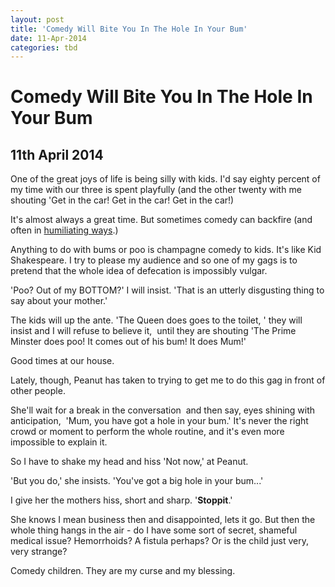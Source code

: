 ```yaml
---
layout: post
title: 'Comedy Will Bite You In The Hole In Your Bum'
date: 11-Apr-2014
categories: tbd
---
```


# Comedy Will Bite You In The Hole In Your Bum

## 11th April 2014

One of the great joys of life is being silly with kids. I'd say eighty percent of my time with our three is spent playfully (and the other twenty with me shouting 'Get in the car! Get in the car! Get in the car!)

It's almost always a great time. But sometimes comedy can backfire (and often in <a href="http://mogantosh.com/comedy-children-will-tell-strangers-you-are-nude/">humiliating ways</a>.)

Anything to do with bums or poo is champagne comedy to kids. It's like Kid Shakespeare. I try to please my audience and so one of my gags is to pretend that the whole idea of defecation is impossibly vulgar.

'Poo? Out of my BOTTOM?' I will insist. 'That is an utterly disgusting thing to say about your mother.'

The kids will up the ante. 'The Queen does goes to the toilet,  ' they will insist and I will refuse to believe it,    until they are shouting 'The Prime Minster does poo! It comes out of his bum! It does Mum!'

Good times at our house.

Lately, though, Peanut has taken to trying to get me to do this gag in front of other people.

She'll wait for a break in the conversation  and then say, eyes shining with anticipation,  'Mum, you have got a hole in your bum.' It's never the right crowd or moment to perform the whole routine, and it's even more impossible to explain it.

So I have to shake my head and hiss 'Not now,' at Peanut.

'But you do,' she insists. 'You've got a big hole in your bum...'

I give her the mothers hiss, short and sharp. '**Stoppit**.'

She knows I mean business then and disappointed, lets it go. But then the whole thing hangs in the air - do I have some sort of secret, shameful medical issue? Hemorrhoids? A fistula perhaps? Or is the child just very, very strange?

Comedy children. They are my curse and my blessing.
